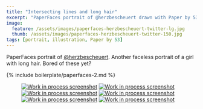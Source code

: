 ```yaml
---
title: "Intersecting lines and long hair"
excerpt: "PaperFaces portrait of @herzbescheuert drawn with Paper by 53 on an iPad."
image: 
  feature: /assets/images/paperfaces-herzbescheuert-twitter-lg.jpg
  thumb: /assets/images/paperfaces-herzbescheuert-twitter-150.jpg
tags: [portrait, illustration, Paper by 53]
---
```


PaperFaces portrait of [@herzbescheuert](http://twitter.com/herzbescheuert). Another faceless portrait of a girl with long hair. Bored of these yet?

{% include boilerplate/paperfaces-2.md %}

<figure class="half">
	<a href="{{ site.url }}/assets/images/paperfaces-herzbescheuert-process-1-lg.jpg"><img src="{{ site.url }}/assets/images/paperfaces-herzbescheuert-process-1-600.jpg" alt="Work in process screenshot"></a>
	<a href="{{ site.url }}/assets/images/paperfaces-herzbescheuert-process-2-lg.jpg"><img src="{{ site.url }}/assets/images/paperfaces-herzbescheuert-process-2-600.jpg" alt="Work in process screenshot"></a>
	<a href="{{ site.url }}/assets/images/paperfaces-herzbescheuert-process-3-lg.jpg"><img src="{{ site.url }}/assets/images/paperfaces-herzbescheuert-process-3-600.jpg" alt="Work in process screenshot"></a>
	<a href="{{ site.url }}/assets/images/paperfaces-herzbescheuert-process-4-lg.jpg"><img src="{{ site.url }}/assets/images/paperfaces-herzbescheuert-process-4-600.jpg" alt="Work in process screenshot"></a>
	<a href="{{ site.url }}/assets/images/paperfaces-herzbescheuert-process-5-lg.jpg"><img src="{{ site.url }}/assets/images/paperfaces-herzbescheuert-process-5-600.jpg" alt="Work in process screenshot"></a>
	<a href="{{ site.url }}/assets/images/paperfaces-herzbescheuert-process-6-lg.jpg"><img src="{{ site.url }}/assets/images/paperfaces-herzbescheuert-process-6-600.jpg" alt="Work in process screenshot"></a>
</figure>